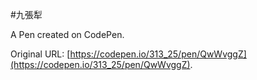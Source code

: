 #九張犁

A Pen created on CodePen.

Original URL: [https://codepen.io/313_25/pen/QwWvggZ](https://codepen.io/313_25/pen/QwWvggZ).

